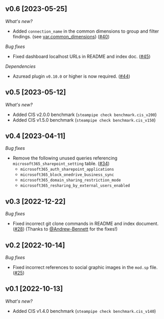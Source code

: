 ## v0.6 [2023-05-25]

_What's new?_

- Added `connection_name` in the common dimensions to group and filter findings. (see [var.common_dimensions](https://hub.steampipe.io/mods/turbot/microsoft365_compliance/variables)) ([#40](https://github.com/turbot/steampipe-mod-microsoft365-compliance/pull/40))

_Bug fixes_

- Fixed dashboard localhost URLs in README and index doc. ([#45](https://github.com/turbot/steampipe-mod-microsoft365-compliance/pull/45))

_Dependencies_

- Azuread plugin `v0.10.0` or higher is now required. ([#44](https://github.com/turbot/steampipe-mod-microsoft365-compliance/pull/44))

## v0.5 [2023-05-12]

_What's new?_

- Added CIS v2.0.0 benchmark (`steampipe check benchmark.cis_v200`)
- Added CIS v1.5.0 benchmark (`steampipe check benchmark.cis_v150`)

## v0.4 [2023-04-11]

_Bug fixes_

- Remove the following unused queries referencing `microsoft365_sharepoint_setting` table. ([#34](https://github.com/turbot/steampipe-mod-microsoft365-compliance/pull/34))
  - `microsoft365_auth_sharepoint_applications`
  - `microsoft365_block_onedrive_business_sync`
  - `microsoft365_domain_sharing_restriction_mode`
  - `microsoft365_resharing_by_external_users_enabled`

## v0.3 [2022-12-22]

_Bug fixes_

- Fixed incorrect git clone commands in README and index document. ([#28](https://github.com/turbot/steampipe-mod-microsoft365-compliance/pull/28)) (Thanks to [@Andrew-Bennett](https://github.com/Andrew-Bennett) for the fixes!)

## v0.2 [2022-10-14]

_Bug fixes_

- Fixed incorrect references to social graphic images in the `mod.sp` file. ([#25](https://github.com/turbot/steampipe-mod-microsoft365-compliance/pull/25))

## v0.1 [2022-10-13]

_What's new?_

- Added CIS v1.4.0 benchmark (`steampipe check benchmark.cis_v140`)
